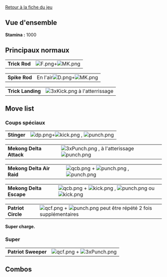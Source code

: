 [Retour à la fiche du jeu](Street_Fighter_x_Tekken "wikilink")

## Vue d'ensemble

**Stamina :** 1000

## Principaux normaux

|               |                                         |
|---------------|-----------------------------------------|
| **Trick Rod** | ![](F.png "F.png")+![](MK.png "MK.png") |

|               |                                                 |
|---------------|-------------------------------------------------|
| **Spike Rod** | En l'air![](D.png "D.png")+![](MK.png "MK.png") |

|                   |                                               |
|-------------------|-----------------------------------------------|
| **Trick Landing** | ![](3xKick.png "3xKick.png") à l'atterrissage |

## Move list

### Coups spéciaux

|             |                                                                            |
|-------------|----------------------------------------------------------------------------|
| **Stinger** | ![](dp.png "dp.png")+![](kick.png "kick.png") , ![](punch.png "punch.png") |

|                         |                                                                             |
|-------------------------|-----------------------------------------------------------------------------|
| **Mekong Delta Attack** | ![](3xPunch.png "3xPunch.png") , à l'atterissage ![](punch.png "punch.png") |

|                           |                                                                                  |
|---------------------------|----------------------------------------------------------------------------------|
| **Mekong Delta Air Raid** | ![](qcb.png "qcb.png") + ![](punch.png "punch.png") , ![](punch.png "punch.png") |

|                         |                                                                                                            |
|-------------------------|------------------------------------------------------------------------------------------------------------|
| **Mekong Delta Escape** | ![](qcb.png "qcb.png") + ![](kick.png "kick.png") , ![](punch.png "punch.png") ou ![](kick.png "kick.png") |

|                    |                                                                                             |
|--------------------|---------------------------------------------------------------------------------------------|
| **Patriot Circle** | ![](qcf.png "qcf.png") + ![](punch.png "punch.png") peut être répété 2 fois supplémentaires |

**Super charge.**

### Super

|                     |                                                         |
|---------------------|---------------------------------------------------------|
| **Patriot Sweeper** | ![](qcf.png "qcf.png") + ![](3xPunch.png "3xPunch.png") |

## Combos
